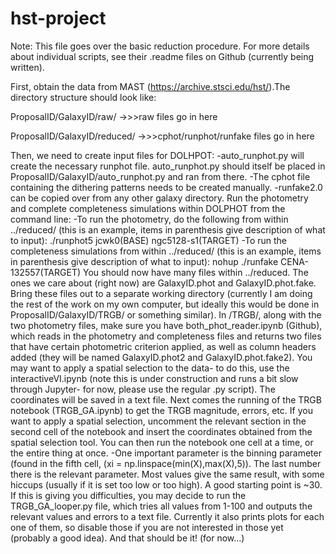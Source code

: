 # hst-project
Note: This file goes over the basic reduction procedure. For more details about individual scripts, see their .readme files on Github (currently being written).

First, obtain the data from MAST (https://archive.stsci.edu/hst/).The directory structure should look like:  

ProposalID/GalaxyID/raw/ ->>>raw files go in here  

ProposalID/GalaxyID/reduced/ ->>>cphot/runphot/runfake files go in here  

Then, we need to create input files for DOLHPOT:
-auto_runphot.py will create the necessary runphot file. auto_runphot.py should itself be placed in ProposalID/GalaxyID/auto_runphot.py and ran from there.
-The cphot file containing the dithering patterns needs to be created manually.
-runfake2.0 can be copied over from any other galaxy directory.
Run the photometry and complete completeness simulations within DOLPHOT from the command line:
-To run the photometry, do the following from within ../reduced/ (this is an example, items in parenthesis give description of what to input): ./runphot5 jcwk0(BASE) ngc5128-s1(TARGET)
-To run the completeness simulations from within ../reduced/ (this is an example, items in parenthesis give description of what to input): nohup ./runfake CENA-132557(TARGET)
You should now have many files within ../reduced. The ones we care about (right now) are GalaxyID.phot and GalaxyID.phot.fake. Bring these files out to a separate working directory (currently I am doing the rest of the work on my own computer, but ideally this would be done in ProposalID/GalaxyID/TRGB/ or something similar).
In /TRGB/, along with the two photometry files, make sure you have both_phot_reader.ipynb (Github), which reads in the photometry and completeness files and returns two files that have certain photometric criterion applied, as well as column headers added (they will be named GalaxyID.phot2 and GalaxyID.phot.fake2).
You may want to apply a spatial selection to the data- to do this, use the interactiveVI.ipynb (note this is under construction and runs a bit slow through Jupyter- for now, please use the regular .py script). The coordinates will be saved in a text file.
Next comes the running of the TRGB notebook (TRGB_GA.ipynb) to get the TRGB magnitude, errors, etc. If you want to apply a spatial selection, uncomment the relevant section in the second cell of the notebook and insert the coordinates obtained from the spatial selection tool. You can then run the notebook one cell at a time, or the entire thing at once.
-One important parameter is the binning parameter (found in the fifth cell, (xi = np.linspace(min(X),max(X),5)). The last number there is the relevant parameter. Most values give the same result, with some hiccups (usually if it is set too low or too high). A good starting point is ~30. If this is giving you difficulties, you may decide to run the TRGB_GA_looper.py file, which tries all values from 1-100 and outputs the relevant values and errors to a text file. Currently it also prints plots for each one of them, so disable those if you are not interested in those yet (probably a good idea).
And that should be it! (for now...)
